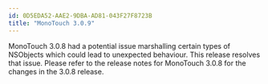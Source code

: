 ```yaml
---
id: 0D5EDA52-AAE2-9DBA-AD81-043F27F8723B
title: "MonoTouch 3.0.9"
---
```


MonoTouch 3.0.8 had a potential issue marshalling certain types of NSObjects
which could lead to unexpected behaviour. This release resolves that issue.
Please refer to the release notes for MonoTouch 3.0.8 for the changes in the
3.0.8 release.
